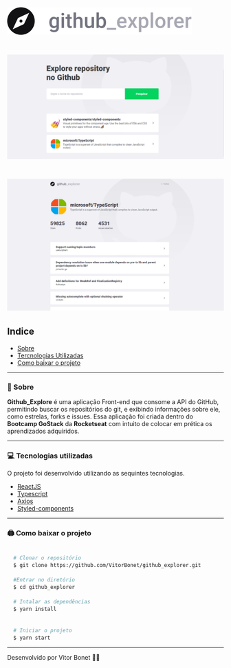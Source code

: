 <h1>
  <img src="./src/assets/logo.svg" >
</h1>

<h1>
  <img src="src/assets/gitExplore.png" >
</h1>

<h1>
  <img src="src/assets/gitExplore2.png" >
</h1>

## Indice

  - [Sobre](#-sobre)
  - [Tercnologias Utilizadas](#-tecnologias-utilizadas)
  - [Como baixar o projeto](#-como-baixer-o-projeto)

---

### 📜 Sobre

  **Github_Explore** é uma aplicação Front-end que consome a API do GitHub, permitindo buscar os repositórios do git, e exibindo informações sobre ele, como estrelas, forks e issues. Essa aplicação foi criada dentro do **Bootcamp GoStack** da **Rocketseat** com intuito de colocar em prética os aprendizados adquiridos.

---

  ### 💻 Tecnologias utilizadas

  O projeto foi desenvolvido utilizando as sequintes tecnologias.

  - [ReactJS](https://pt-br.reactjs.org/)
  - [Typescript](https://github.com/microsoft/TypeScript)
  - [Axios](https://github.com/axios/axios)
  - [Styled-components](https://github.com/styled-components)


---
  ### 🖨 Como baixar o projeto

  ```bash

    # Clonar o repositório
    $ git clone https://github.com/VitorBonet/github_explorer.git

    #Entrar no diretório
    $ cd github_explorer

    # Intalar as dependências
    $ yarn install


    # Iniciar o projeto
    $ yarn start
  ```
---

Desenvolvido por Vitor Bonet 🏄‍♂️

